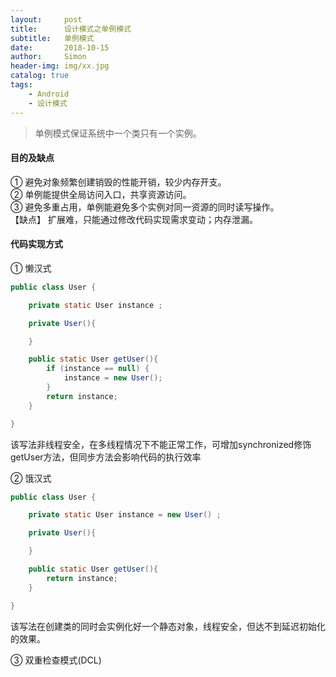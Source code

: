 ```yaml
---
layout:     post
title:      设计模式之单例模式
subtitle:   单例模式
date:       2018-10-15
author:     Simon
header-img: img/xx.jpg
catalog: true
tags: 
    - Android
    - 设计模式
---
```


>单例模式保证系统中一个类只有一个实例。

#### 目的及缺点
① 避免对象频繁创建销毁的性能开销，较少内存开支。  
② 单例能提供全局访问入口，共享资源访问。  
③ 避免多重占用，单例能避免多个实例对同一资源的同时读写操作。  
【缺点】 扩展难，只能通过修改代码实现需求变动；内存泄漏。

#### 代码实现方式
① 懒汉式
```java
public class User {

    private static User instance ;

    private User(){

    }

    public static User getUser(){
        if (instance == null) {
            instance = new User();
        }
        return instance;
    }

}
```
该写法非线程安全，在多线程情况下不能正常工作，可增加synchronized修饰getUser方法，但同步方法会影响代码的执行效率  
    
② 饿汉式  
```java
public class User {

    private static User instance = new User() ;

    private User(){

    }

    public static User getUser(){
        return instance;
    }

}
```
该写法在创建类的同时会实例化好一个静态对象，线程安全，但达不到延迟初始化的效果。  

③ 双重检查模式(DCL)











